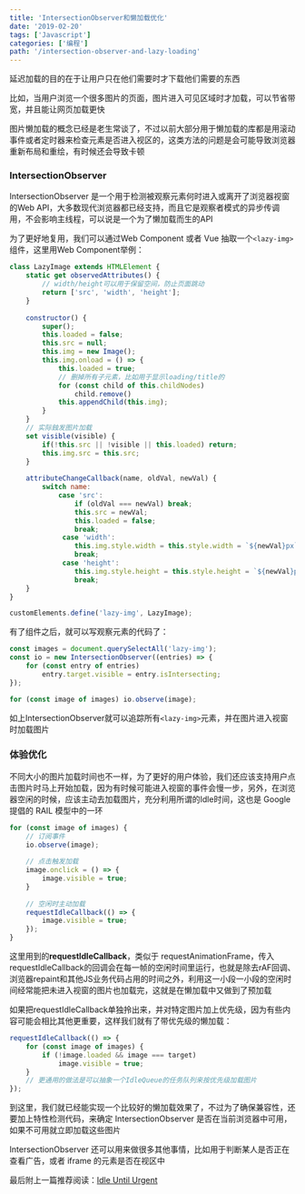 ```yaml
---
title: 'IntersectionObserver和懒加载优化'
date: '2019-02-20'
tags: ['Javascript']
categories: ['编程']
path: '/intersection-observer-and-lazy-loading'
---
```


延迟加载的目的在于让用户只在他们需要时才下载他们需要的东西

比如，当用户浏览一个很多图片的页面，图片进入可见区域时才加载，可以节省带宽，并且能让网页加载更快

图片懒加载的概念已经是老生常谈了，不过以前大部分用于懒加载的库都是用滚动事件或者定时器来检查元素是否进入视区的，这类方法的问题是会可能导致浏览器重新布局和重绘，有时候还会导致卡顿

### IntersectionObserver

IntersectionObserver 是一个用于检测被观察元素何时进入或离开了浏览器视窗的Web API，大多数现代浏览器都已经支持，而且它是观察者模式的异步传调用，不会影响主线程，可以说是一个为了懒加载而生的API

为了更好地复用，我们可以通过Web Component 或者 Vue 抽取一个`<lazy-img>`组件，这里用Web Component举例：

```javascript
class LazyImage extends HTMLElement {
    static get observedAttributes() {
        // width/height可以用于保留空间，防止页面跳动
        return ['src', 'width', 'height'];
    }
    
    constructor() {
        super();
        this.loaded = false;
        this.src = null;
        this.img = new Image();
        this.img.onload = () => {
            this.loaded = true;
            // 删掉所有子元素，比如用于显示loading/title的
            for (const child of this.childNodes) 
                child.remove()
            this.appendChild(this.img);
        }
    }
    // 实际鉵发图片加载
    set visible(visible) {
        if(!this.src || !visible || this.loaded) return;
        this.img.src = this.src;
    }
    
    attributeChangeCallback(name, oldVal, newVal) {
        switch name:
            case 'src':
            	if (oldVal === newVal) break;
            	this.src = newVal;
                this.loaded = false;
                break;
             case 'width':
                this.img.style.width = this.style.width = `${newVal}px`;
                break;
             case 'height':
                this.img.style.height = this.style.height = `${newVal}px`;
                break;
    }
}

customElements.define('lazy-img', LazyImage);
```

有了组件之后，就可以写观察元素的代码了：

```javascript
const images = document.querySelectAll('lazy-img');
const io = new IntersectionObserver((entries) => {
    for (const entry of entries)
        entry.target.visible = entry.isIntersecting;
});

for (const image of images) io.observe(image);
```

如上IntersectionObserver就可以追踪所有`<lazy-img>`元素，并在图片进入视窗时加载图片

### 体验优化

不同大小的图片加载时间也不一样，为了更好的用户体验，我们还应该支持用户点击图片时马上开始加载，因为有时候可能进入视窗的事件会慢一步，另外，在浏览器空闲的时候，应该主动去加载图片，充分利用所谓的Idle时间，这也是 Google 提倡的 RAIL 模型中的一环

```javascript
for (const image of images) {
    // 订阅事件
    io.observe(image);
    
    // 点击触发加载
    image.onclick = () => {
        image.visible = true;
    }
    
    // 空闲时主动加载
    requestIdleCallback(() => {
        image.visible = true;
    });
}
```

这里用到的**requestIdleCallback**，类似于 requestAnimationFrame，传入requestIdleCallback的回调会在每一帧的空闲时间里运行，也就是除去rAF回调、浏览器repaint和其他JS业务代码占用的时间之外，利用这一小段一小段的空闲时间经常能把未进入视窗的图片也加载完，这就是在懒加载中又做到了预加载

如果把requestIdleCallback单独拎出来，并对特定图片加上优先级，因为有些内容可能会相比其他更重要，这样我们就有了带优先级的懒加载：

```javascript
requestIdleCallback(() => {
    for (const image of images) {
        if (!image.loaded && image === target) 	
            image.visible = true;
    }
    // 更通用的做法是可以抽象一个IdleQueue的任务队列来按优先级加载图片
});
```

到这里，我们就已经能实现一个比较好的懒加载效果了，不过为了确保兼容性，还要加上特性检测代码，来确定  IntersectionObserver 是否在当前浏览器中可用，如果不可用就立即加载这些图片

IntersectionObserver 还可以用来做很多其他事情，比如用于判断某人是否正在查看广告，或者 iframe 的元素是否在视区中

最后附上一篇推荐阅读：[Idle Until Urgent](https://philipwalton.com/articles/idle-until-urgent/)